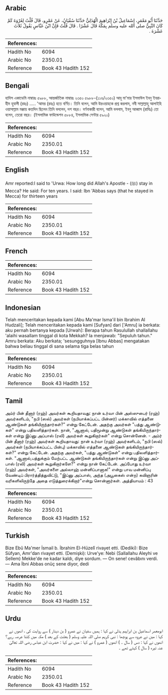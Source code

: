 ## Arabic


<div dir="rtl" lang="ar" style={{fontSize:'larger',backgroundColor:'#f8f9fa',padding:20}}>
حَدَّثَنَا أَبُو مَعْمَرٍ، إِسْمَاعِيلُ بْنُ إِبْرَاهِيمَ الْهُذَلِيُّ حَدَّثَنَا سُفْيَانُ، عَنْ عَمْرٍو، قَالَ قُلْتُ لِعُرْوَةَ كَمْ كَانَ النَّبِيُّ صلى الله عليه وسلم بِمَكَّةَ قَالَ عَشْرًا ‏.‏ قَالَ قُلْتُ فَإِنَّ ابْنَ عَبَّاسٍ يَقُولُ ثَلاَثَ عَشْرَةَ ‏.‏
</div>
<div style={{backgroundColor:'#f8f9fa',padding:20, marginBottom: 10}}><table> <thead> <tr> <th>References:</th> <th></th> </tr> </thead> <tbody><tr><td>Hadith No</td><td>6094</td></tr><tr><td>Arabic No</td><td>2350.01</td></tr><tr><td>Reference</td><td>Book 43 Hadith 152</td></tr></tbody></table></div>

## Bengali


<div dir="ltr" lang="bn" style={{fontSize:'larger',backgroundColor:'#f8f9fa',padding:20}}>
হাদিস একাডেমি নাম্বারঃ ৫৯৮৮, আন্তর্জাতিক নাম্বারঃ ২৩৫০ ৫৯৮৮-(১১৬/২৩৫০) আবূ মা'মার ইসমাঈল ইবনু ইবরাহীম হুযালী (রহঃ) ..... 'আমর (রহঃ) হতে বর্ণিত। তিনি বলেন, আমি উরওয়াহকে প্রশ্ন করলাম, নবী সাল্লাল্লাহু আলাইহি ওয়াসাল্লাম মক্কায় কতদিন ছিলেন তিনি বললেন, দশ বছর। বর্ণনাকারী বলেন, আমি বললাম, ইবনু আব্বাস (রাযিঃ) তো বলেন, তেরো বছর। (ইসলামিক ফাউন্ডেশন ৫৮৮৪, ইসলামিক সেন্টার ৫৯২০)
</div>
<div style={{backgroundColor:'#f8f9fa',padding:20, marginBottom: 10}}><table> <thead> <tr> <th>References:</th> <th></th> </tr> </thead> <tbody><tr><td>Hadith No</td><td>6094</td></tr><tr><td>Arabic No</td><td>2350.01</td></tr><tr><td>Reference</td><td>Book 43 Hadith 152</td></tr></tbody></table></div>

## English


<div dir="ltr" lang="en" style={{fontSize:'larger',backgroundColor:'#f8f9fa',padding:20}}>
Amr reported:I said to 'Urwa: How long did Allah's Apostle - (ﷺ) stay in Mecca? He said: For ten years. I said: Ibn 'Abbas says (that he stayed in Mecca) for thirteen years
</div>
<div style={{backgroundColor:'#f8f9fa',padding:20, marginBottom: 10}}><table> <thead> <tr> <th>References:</th> <th></th> </tr> </thead> <tbody><tr><td>Hadith No</td><td>6094</td></tr><tr><td>Arabic No</td><td>2350.01</td></tr><tr><td>Reference</td><td>Book 43 Hadith 152</td></tr></tbody></table></div>

## French


<div dir="ltr" lang="fr" style={{fontSize:'larger',backgroundColor:'#f8f9fa',padding:20}}>

</div>
<div style={{backgroundColor:'#f8f9fa',padding:20, marginBottom: 10}}><table> <thead> <tr> <th>References:</th> <th></th> </tr> </thead> <tbody><tr><td>Hadith No</td><td>6094</td></tr><tr><td>Arabic No</td><td>2350.01</td></tr><tr><td>Reference</td><td>Book 43 Hadith 152</td></tr></tbody></table></div>

## Indonesian


<div dir="ltr" lang="id" style={{fontSize:'larger',backgroundColor:'#f8f9fa',padding:20}}>
Telah menceritakan kepada kami [Abu Ma'mar Isma'il bin Ibrahim Al Hudzali]; Telah menceritakan kepada kami [Sufyan] dari ['Amru] ia berkata: aku pernah bertanya kepada [Urwah]: Berapa tahun Rasulullah shallallahu 'alaihi wasallam tinggal di kota Mekkah? Ia menjawab: "Sepuluh tahun." Amru berkata: Aku berkata; 'sesungguhnya [Ibnu Abbas] mengatakan bahwa beliau tinggal di sana selama tiga belas tahun
</div>
<div style={{backgroundColor:'#f8f9fa',padding:20, marginBottom: 10}}><table> <thead> <tr> <th>References:</th> <th></th> </tr> </thead> <tbody><tr><td>Hadith No</td><td>6094</td></tr><tr><td>Arabic No</td><td>2350.01</td></tr><tr><td>Reference</td><td>Book 43 Hadith 152</td></tr></tbody></table></div>

## Tamil


<div dir="ltr" lang="ta" style={{fontSize:'larger',backgroundColor:'#f8f9fa',padding:20}}>
அம்ர் பின் தீனார் (ரஹ்) அவர்கள் கூறியதாவது: நான் உர்வா பின் அஸ்ஸுபைர் (ரஹ்) அவர்களிடம், "நபி (ஸல்) அவர்கள் (நபியாக்கப்பட்ட பின்னர்) மக்காவில் எத்தனை ஆண்டுகள் தங்கியிருந்தார்கள்?" என்று கேட்டேன். அதற்கு அவர்கள் "பத்து ஆண்டுகள்" என்று பதிலளித்தார்கள். நான், "ஆனால், பதிமூன்று ஆண்டுகள் தங்கியிருந்தார்கள் என்று இப்னு அப்பாஸ் (ரலி) அவர்கள் கூறுகிறார்கள்" என்று சொன்னேன். - அம்ர் பின் தீனார் (ரஹ்) அவர்கள் கூறியதாவது: நான் உர்வா (ரஹ்) அவர்களிடம், "நபி (ஸல்) அவர்கள் (நபியாக்கப்பட்ட பின்பு) மக்காவில் எத்தனை ஆண்டுகள் தங்கியிருந்தார்கள்?" என்று கேட்டேன். அதற்கு அவர்கள், "பத்து ஆண்டுகள்" என்று பதிலளித்தார்கள். "ஆனால்,பத்துக்கும் மேற்பட்ட ஆண்டுகள் தங்கியிருந்தார்கள் என்று இப்னு அப்பாஸ் (ரலி) அவர்கள் கூறுகிறார்களே?" என்று நான் கேட்டேன். அப்போது உர்வா (ரஹ்) அவர்கள், "அவர்களை அல்லாஹ் மன்னிப்பானாக!" என்று பாவ மன்னிப்பு வேண்டிப் பிரார்த்தித்துவிட்டு, "இப்னு அப்பாஸ், அந்த (அபூகைஸ் என்ற) கவிஞரின் வரிகளிலிருந்தே அதை எடுத்துரைக்கிறார்"என்று சொன்னார்கள். அத்தியாயம் : 43
</div>
<div style={{backgroundColor:'#f8f9fa',padding:20, marginBottom: 10}}><table> <thead> <tr> <th>References:</th> <th></th> </tr> </thead> <tbody><tr><td>Hadith No</td><td>6094</td></tr><tr><td>Arabic No</td><td>2350.01</td></tr><tr><td>Reference</td><td>Book 43 Hadith 152</td></tr></tbody></table></div>

## Turkish


<div dir="ltr" lang="tr" style={{fontSize:'larger',backgroundColor:'#f8f9fa',padding:20}}>
Bize Ebû Ma'mer İsmail b. İbrahim El-Hüzelî rivayet etti. (Dediki): Bize Süfyan, Amr'dan rivayet etti. (Demişki): Urve'ye: Nebi (Sallallahu Aleyhi ve Sellem) Mekke'de ne kadar kaldı, diye sordum. — On sene! cevâbını verdi. — Ama İbni Abbas onüç sene diyor, dedi
</div>
<div style={{backgroundColor:'#f8f9fa',padding:20, marginBottom: 10}}><table> <thead> <tr> <th>References:</th> <th></th> </tr> </thead> <tbody><tr><td>Hadith No</td><td>6094</td></tr><tr><td>Arabic No</td><td>2350.01</td></tr><tr><td>Reference</td><td>Book 43 Hadith 152</td></tr></tbody></table></div>

## Urdu


<div dir="rtl" lang="ur" style={{fontSize:'larger',backgroundColor:'#f8f9fa',padding:20}}>
ابومعمر اسماعیل بن ابراہیم ہذلی نے کہا : ہمیں سفیان نے عمرو ( بن دینار ) سے روایت کی ، انھوں نے کہا : میں نے عروہ سے پوچھا : نبی کریم صلی اللہ علیہ وسلم ( بعثت کے بعد ) مکہ میں کتنا عرصہ رہے؟انھوں نے کہا : دس ( سال ۔ ) انھوں ( عمرو ) نے کہا : میں نے کہا : حضرت ابن عباس رضی اللہ تعالیٰ عنہ تیرہ ( سال ) کہتے تھے ۔
</div>
<div style={{backgroundColor:'#f8f9fa',padding:20, marginBottom: 10}}><table> <thead> <tr> <th>References:</th> <th></th> </tr> </thead> <tbody><tr><td>Hadith No</td><td>6094</td></tr><tr><td>Arabic No</td><td>2350.01</td></tr><tr><td>Reference</td><td>Book 43 Hadith 152</td></tr></tbody></table></div>